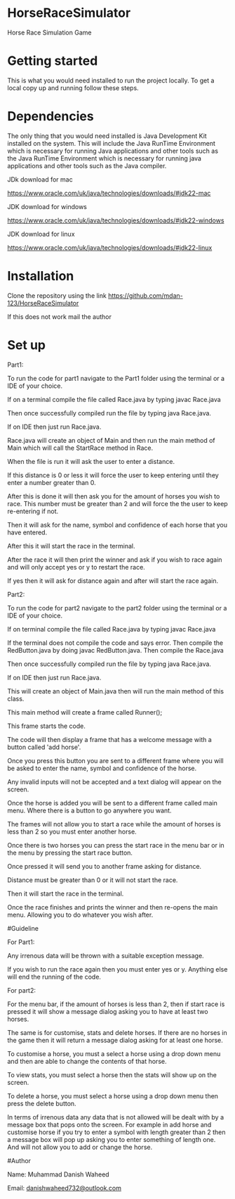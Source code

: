 # HorseRaceSimulator
Horse Race Simulation Game

# Getting started

This is what you would need installed to run the project locally. To get a local copy up and running follow these steps.

# Dependencies 

The only thing that you would need installed is Java Development Kit installed on the system. This will include the Java RunTime Environment which is necessary for running Java applications and other tools such as the Java RunTime Environment which is necessary for running java applications and other tools such as the Java compiler.

JDk download for mac

https://www.oracle.com/uk/java/technologies/downloads/#jdk22-mac

JDK download for windows

https://www.oracle.com/uk/java/technologies/downloads/#jdk22-windows

JDK download for linux

https://www.oracle.com/uk/java/technologies/downloads/#jdk22-linux


# Installation

Clone the repository using the link  https://github.com/mdan-123/HorseRaceSimulator

If this does not work mail the author

# Set up 

Part1:

To run the code for part1 navigate to the Part1 folder using the terminal or a IDE of your choice.

If on a terminal compile the file called Race.java by typing javac Race.java

Then once successfully compiled run the file by typing java Race.java.

If on IDE then just run Race.java.

Race.java will create an object of Main and then run the main method of Main which will call the StartRace method in Race.

When the file is run it will ask the user to enter a distance.

If this distance is 0 or less it will force the user to keep entering until they enter a number greater than 0.

After this is done it will then ask you for the amount of horses you wish to race. This number must be greater than 2 and will force the the user to keep re-entering if not.

Then it will ask for the name, symbol and confidence of each horse that you have entered.

After this it will start the race in the terminal.

After the race it will then print the winner and ask if you wish to race again and will only accept yes or y to restart the race.

If yes then it will ask for distance again and after will start the race again.

Part2:

To run the code for part2 navigate to the part2 folder using the terminal or a IDE of your choice.

If on terminal compile the file called Race.java by typing javac Race.java

If the terminal does not compile the code and says error. Then compile the RedButton.java by doing javac RedButton.java. Then compile the Race.java

Then once successfully compiled run the file by typing java Race.java.

If on IDE then just run Race.java.

This will create an object of Main.java then will run the main method of this class.

This main method will create a frame called Runner(); 

This frame starts the code.

The code will then display a frame that has a welcome message with a button called 'add horse'.

Once you press this button you are sent to a different frame where you will be asked to enter the name, symbol and confidence of the horse.

Any invalid inputs will not be accepted and a text dialog will appear on the screen.

Once the horse is added you will be sent to a different frame called main menu. Where there is a button to go anywhere you want.

The frames will not allow you to start a race while the amount of horses is less than 2 so you must enter another horse.

Once there is two horses you can press the start race in the menu bar or in the menu by pressing the start race button.

Once pressed it will send you to another frame asking for distance. 

Distance must be greater than 0 or it will not start the race.

Then it will start the race in the terminal.

Once the race finishes and prints the winner and then re-opens the main menu. Allowing you to do whatever you wish after.

#Guideline

For Part1:

Any irrenous data will be thrown with a suitable exception message.

If you wish to run the race again then you must enter yes or y. Anything else will end the running of the code.

For part2:

For the menu bar, if the amount of horses is less than 2, then if start race is pressed it will show a message dialog asking you to have at least two horses.

The same is for customise, stats and delete horses. If there are no horses in the game then it will return a message dialog asking for at least one horse.

To customise a horse, you must a select a horse using a drop down menu and then are able to change the contents of that horse.

To view stats, you must select a horse then the stats will show up on the screen.

To delete a horse, you must select a horse using a drop down menu then press the delete button.

In terms of irrenous data any data that is not allowed will be dealt with by a message box that pops onto the screen. For example in add horse and customise horse if you try to enter a symbol with length greater than 2 then a message box will pop up asking you to enter something of length one. And will not allow you to add or change the horse.

#Author

Name: Muhammad Danish Waheed

Email: danishwaheed732@outlook.com


